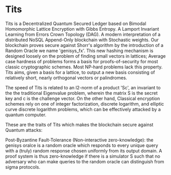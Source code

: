 # Tits

Tits is a Decentralized Quantum Secured Ledger based on Bimodal Homomorphic Lattice Encryption with Gibbs Entropy. A Lamport Invariant Learning from Errors Crown Topology (DAG).  A modern interpretation of a distributed NoSQL Append-Only blockchain with Stochastic weights. Our blockchain proves secure against Shorr's algorithm by the introduction of a Random Oracle we name 'genisys_fx'. This new hashing mechanism is designed loosely on the problem of finding small vectors in lattices; Average case hardness of problems forms a basis for proofs-of-security for most classic cryptographic schemes. Most NP-hard problems lack this property. Tits aims, given a basis for a lattice, to output a new basis consisting of relatively short, nearly orthogonal vectors or palindromes.

The speed of Tits is related to an l2-norm of a product 'Sc', an invariant to the the traditional Eigenvalue problem, wherein the matrix S is the secret key and c is the challenge vector. On the other hand, Classical encryption schemes rely on one of integer factorization, discrete logarithm, and elliptic curve discrete logarithm problems, which can be effectively attacked by a quantum computer.

These are the traits of Tits which makes the blockchain secure against Quantum attacks:

Post-Byzantine Fault-Tolerance (Non-interactive zero-knowledge): the genisys oralce is a random oracle which responds to every unique query with a (truly) random response chosen uniformly from its output domain. A proof system is thus zero-knowledge if there is a simulator S such that no adversary who can make queries to the random oracle can distinguish from sigma protocols.


